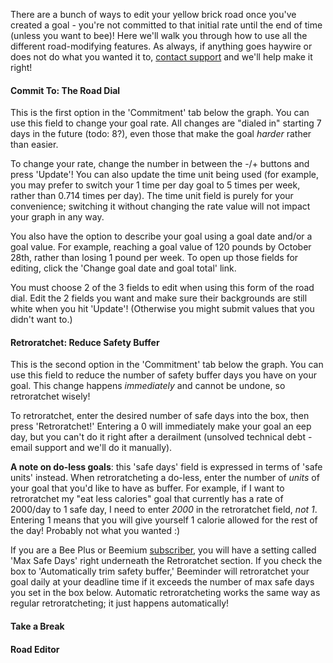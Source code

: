 There are a bunch of ways to edit your yellow brick road once you've created a goal - you're not committed to that initial rate until the end of time (unless you want to bee)!  Here we'll walk you through how to use all the different road-modifying features.  As always, if anything goes haywire or does not do what you wanted it to, [contact support](https://www.beeminder.com/contact) and we'll help make it right!


#### Commit To: The Road Dial
This is the first option in the 'Commitment' tab below the graph.  You can use this field to change your goal rate.  All changes are "dialed in" starting 7 days in the future (todo: 8?), even those that make the goal _harder_ rather than easier.

To change your rate, change the number in between the -/+ buttons and press 'Update'!  You can also update the time unit being used (for example, you may prefer to switch your 1 time per day goal to 5 times per week, rather than 0.714 times per day).  The time unit field is purely for your convenience; switching it without changing the rate value will not impact your graph in any way.

You also have the option to describe your goal using a goal date and/or a goal value.  For example, reaching a goal value of 120 pounds by October 28th, rather than losing 1 pound per week.  To open up those fields for editing, click the 'Change goal date and goal total' link.  

You must choose 2 of the 3 fields to edit when using this form of the road dial.  Edit the 2 fields you want and make sure their backgrounds are still white when you hit 'Update'!  (Otherwise you might submit values that you didn't want to.)   

#### Retroratchet: Reduce Safety Buffer
This is the second option in the 'Commitment' tab below the graph.  You can use this field to reduce the number of safety buffer days you have on your goal.  This change happens _immediately_ and cannot be undone, so retroratchet wisely!  

To retroratchet, enter the desired number of safe days into the box, then press 'Retroratchet!'  Entering a 0 will immediately make your goal an eep day, but you can't do it right after a derailment (unsolved technical debt - email support and we'll do it manually).  

**A note on do-less goals**: this 'safe days' field is expressed in terms of 'safe units' instead.  When retroratcheting a do-less, enter the number of _units_ of your goal that you'd like to have as buffer.  For example, if I want to retroratchet my "eat less calories" goal that currently has a rate of 2000/day to 1 safe day, I need to enter _2000_ in the retroratchet field, _not 1_.  Entering 1 means that you will give yourself 1 calorie allowed for the rest of the day!  Probably not what you wanted :) 

If you are a Bee Plus or Beemium [subscriber](https://www.beeminder.com/premium), you will have a setting called 'Max Safe Days' right underneath the Retroratchet section.  If you check the box to 'Automatically trim safety buffer,' Beeminder will retroratchet your goal daily at your deadline time if it exceeds the number of max safe days you set in the box below.  Automatic retroratcheting works the same way as regular retroratcheting; it just happens automatically! 

#### Take a Break


#### Road Editor 

